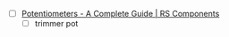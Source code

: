 - [ ] [Potentiometers - A Complete Guide | RS Components](https://uk.rs-online.com/web/generalDisplay.html?id=ideas-and-advice/potentiometers-guide)
	- [ ] trimmer pot